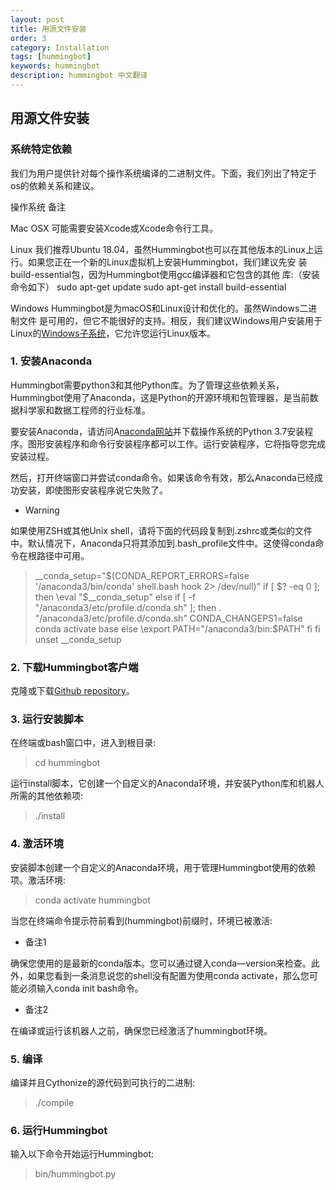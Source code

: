 ```yaml
---
layout: post
title: 用源文件安装
order: 3
category: Installation
tags: [hummingbot]
keywords: hummingbot
description: hummingbot 中文翻译
---
```



## 用源文件安装

### 系统特定依赖

我们为用户提供针对每个操作系统编译的二进制文件。下面，我们列出了特定于os的依赖关系和建议。

操作系统          备注

Mac OSX	        可能需要安装Xcode或Xcode命令行工具。

Linux               我们推荐Ubuntu 18.04，虽然Hummingbot也可以在其他版本的Linux上运                        行。如果您正在一个新的Linux虚拟机上安装Hummingbot，我们建议先安                        装build-essential包，因为Hummingbot使用gcc编译器和它包含的其他                          库:（安装命令如下）
                       sudo apt-get update
                       sudo apt-get install build-essential
                       
 Windows         Hummingbot是为macOS和Linux设计和优化的。虽然Windows二进制文件                       是可用的，但它不能很好的支持。相反，我们建议Windows用户安装用于                           Linux的[Windows子系统](https://docs.microsoft.com/en-us/windows/wsl/faq)，它允许您运行Linux版本。


### 1. 安装Anaconda

Hummingbot需要python3和其他Python库。为了管理这些依赖关系，Hummingbot使用了Anaconda，这是Python的开源环境和包管理器，是当前数据科学家和数据工程师的行业标准。

要安装Anaconda，请访问A[naconda网站](https://www.anaconda.com/distribution/)并下载操作系统的Python 3.7安装程序。图形安装程序和命令行安装程序都可以工作。运行安装程序，它将指导您完成安装过程。

然后，打开终端窗口并尝试conda命令。如果该命令有效，那么Anaconda已经成功安装，即使图形安装程序说它失败了。

- Warning

如果使用ZSH或其他Unix shell，请将下面的代码段复制到.zshrc或类似的文件中。默认情况下，Anaconda只将其添加到.bash_profile文件中。这使得conda命令在根路径中可用。

>__conda_setup="$(CONDA_REPORT_ERRORS=false '/anaconda3/bin/conda' shell.bash hook 2> /dev/null)"
if [ $? -eq 0 ]; then
    \eval "$__conda_setup"
else
    if [ -f "/anaconda3/etc/profile.d/conda.sh" ]; then
        . "/anaconda3/etc/profile.d/conda.sh"
        CONDA_CHANGEPS1=false conda activate base
    else
        \export PATH="/anaconda3/bin:$PATH"
    fi
fi
unset __conda_setup


### 2. 下载Hummingbot客户端

克隆或下载[Github repository](https://github.com/coinalpha/hummingbot)。

### 3. 运行安装脚本

在终端或bash窗口中，进入到根目录:

>cd hummingbot

运行install脚本，它创建一个自定义的Anaconda环境，并安装Python库和机器人所需的其他依赖项:

>./install

### 4. 激活环境

安装脚本创建一个自定义的Anaconda环境，用于管理Hummingbot使用的依赖项。激活环境:

>conda activate hummingbot

当您在终端命令提示符前看到(hummingbot)前缀时，环境已被激活:

- 备注1

确保您使用的是最新的conda版本。您可以通过键入conda—version来检查。此外，如果您看到一条消息说您的shell没有配置为使用conda activate，那么您可能必须输入conda init bash命令。

- 备注2

在编译或运行该机器人之前，确保您已经激活了hummingbot环境。

### 5. 编译

编译并且Cythonize的源代码到可执行的二进制:

>./compile

### 6. 运行Hummingbot

输入以下命令开始运行Hummingbot:

>bin/hummingbot.py



